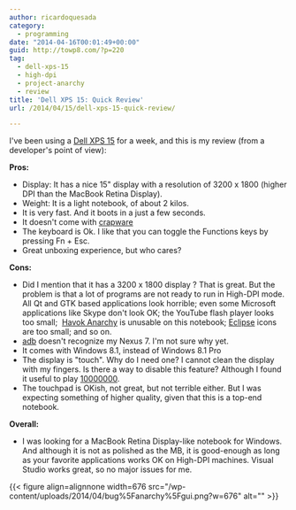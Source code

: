 ```yaml
---
author: ricardoquesada
category:
  - programming
date: "2014-04-16T00:01:49+00:00"
guid: http://towp8.com/?p=220
tag:
  - dell-xps-15
  - high-dpi
  - project-anarchy
  - review
title: 'Dell XPS 15: Quick Review'
url: /2014/04/15/dell-xps-15-quick-review/

---
```

I've been using a [Dell XPS 15](http://www.microsoftstore.com/store/msusa/en_US/pdp/Dell-XPS-15-15-8947sLV-Touchscreen-Laptop/productID.288730000) for a week, and this is my review (from a developer's point of view):

**Pros:**

- Display: It has a nice 15" display with a resolution of 3200 x 1800 (higher DPI than the MacBook Retina Display).
- Weight: It is a light notebook, of about 2 kilos.
- It is very fast. And it boots in a just a few seconds.
- It doesn't come with [crapware](http://www.microsoftstore.com/store/msusa/html/pbpage.MicrosoftSignature)
- The keyboard is Ok. I like that you can toggle the Functions keys by pressing Fn + Esc.
- Great unboxing experience, but who cares?

**Cons:**

- Did I mention that it has a 3200 x 1800 display ? That is great. But the problem is that a lot of programs are not ready to run in High-DPI mode. All Qt and GTK based applications look horrible; even some Microsoft applications like Skype don't look OK; the YouTube flash player looks too small;  [Havok Anarchy](http://projectanarchy.com/) is unusable on this notebook; [Eclipse](https://www.eclipse.org/) icons are too small; and so on.
- [adb](http://developer.android.com/tools/help/adb.html) doesn't recognize my Nexus 7. I'm not sure why yet.
- It comes with Windows 8.1, instead of Windows 8.1 Pro
- The display is "touch". Why do I need one? I cannot clean the display with my fingers. Is there a way to disable this feature? Although I found it useful to play [10000000](http://en.wikipedia.org/wiki/10000000_%28video_game%29).
- The touchpad is OKish, not great, but not terrible either. But I was expecting something of higher quality, given that this is a top-end notebook.

**Overall:**

- I was looking for a MacBook Retina Display-like notebook for Windows. And although it is not as polished as the MB, it is good-enough as long as your favorite applications works OK on High-DPI machines. Visual Studio works great, so no major issues for me.

{{< figure align=alignnone width=676 src="/wp-content/uploads/2014/04/bug%5Fanarchy%5Fgui.png?w=676" alt="" >}}
